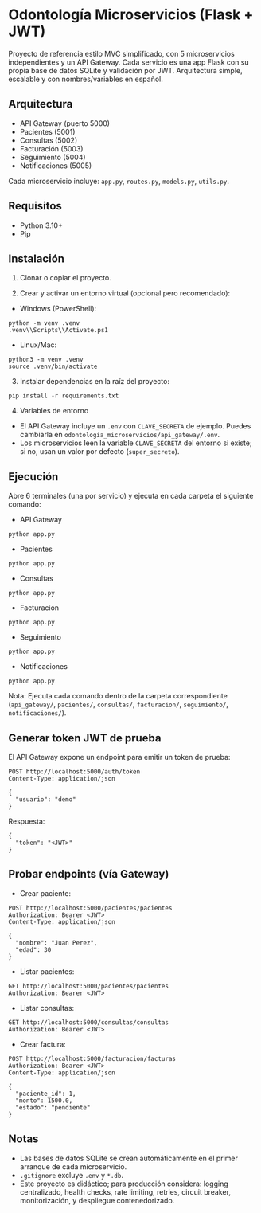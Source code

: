 # Odontología Microservicios (Flask + JWT)

Proyecto de referencia estilo MVC simplificado, con 5 microservicios independientes y un API Gateway. Cada servicio es una app Flask con su propia base de datos SQLite y validación por JWT. Arquitectura simple, escalable y con nombres/variables en español.

## Arquitectura

- API Gateway (puerto 5000)
- Pacientes (5001)
- Consultas (5002)
- Facturación (5003)
- Seguimiento (5004)
- Notificaciones (5005)

Cada microservicio incluye: `app.py`, `routes.py`, `models.py`, `utils.py`.

## Requisitos

- Python 3.10+
- Pip

## Instalación

1) Clonar o copiar el proyecto.

2) Crear y activar un entorno virtual (opcional pero recomendado):

- Windows (PowerShell):
```
python -m venv .venv
.venv\\Scripts\\Activate.ps1
```
- Linux/Mac:
```
python3 -m venv .venv
source .venv/bin/activate
```

3) Instalar dependencias en la raíz del proyecto:
```
pip install -r requirements.txt
```

4) Variables de entorno

- El API Gateway incluye un `.env` con `CLAVE_SECRETA` de ejemplo. Puedes cambiarla en `odontologia_microservicios/api_gateway/.env`.
- Los microservicios leen la variable `CLAVE_SECRETA` del entorno si existe; si no, usan un valor por defecto (`super_secreto`).

## Ejecución

Abre 6 terminales (una por servicio) y ejecuta en cada carpeta el siguiente comando:

- API Gateway
```
python app.py
```

- Pacientes
```
python app.py
```

- Consultas
```
python app.py
```

- Facturación
```
python app.py
```

- Seguimiento
```
python app.py
```

- Notificaciones
```
python app.py
```

Nota: Ejecuta cada comando dentro de la carpeta correspondiente (`api_gateway/`, `pacientes/`, `consultas/`, `facturacion/`, `seguimiento/`, `notificaciones/`).

## Generar token JWT de prueba

El API Gateway expone un endpoint para emitir un token de prueba:

```
POST http://localhost:5000/auth/token
Content-Type: application/json

{
  "usuario": "demo"
}
```

Respuesta:
```
{
  "token": "<JWT>"
}
```

## Probar endpoints (vía Gateway)

- Crear paciente:
```
POST http://localhost:5000/pacientes/pacientes
Authorization: Bearer <JWT>
Content-Type: application/json

{
  "nombre": "Juan Perez",
  "edad": 30
}
```

- Listar pacientes:
```
GET http://localhost:5000/pacientes/pacientes
Authorization: Bearer <JWT>
```

- Listar consultas:
```
GET http://localhost:5000/consultas/consultas
Authorization: Bearer <JWT>
```

- Crear factura:
```
POST http://localhost:5000/facturacion/facturas
Authorization: Bearer <JWT>
Content-Type: application/json

{
  "paciente_id": 1,
  "monto": 1500.0,
  "estado": "pendiente"
}
```

## Notas

- Las bases de datos SQLite se crean automáticamente en el primer arranque de cada microservicio.
- `.gitignore` excluye `.env` y `*.db`.
- Este proyecto es didáctico; para producción considera: logging centralizado, health checks, rate limiting, retries, circuit breaker, monitorización, y despliegue contenedorizado.
